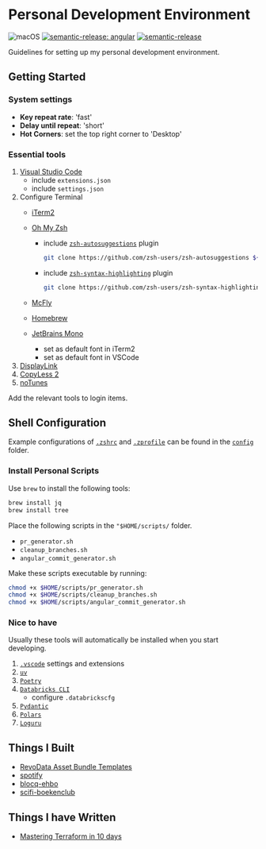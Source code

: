 # Personal Development Environment

![macOS](https://img.shields.io/badge/os-macOS-lightgrey?logo=apple)
[![semantic-release: angular](https://img.shields.io/badge/semantic--release-angular-e10079?logo=semantic-release)](https://github.com/semantic-release/semantic-release)
[![semantic-release](https://github.com/thms317/personal-development-environment/actions/workflows/semantic-release.yml/badge.svg)](https://github.com/thms317/personal-development-environment/actions/workflows/semantic-release.yml)

Guidelines for setting up my personal development environment.

## Getting Started

### System settings

- **Key repeat rate**: 'fast'
- **Delay until repeat**: 'short'
- **Hot Corners**: set the top right corner to 'Desktop'

### Essential tools

1. [Visual Studio Code](https://code.visualstudio.com/)
   - include `extensions.json`
   - include `settings.json`
2. Configure Terminal
   - [iTerm2](https://iterm2.com/)
   - [Oh My Zsh](https://ohmyz.sh/)
      - include [`zsh-autosuggestions`](https://github.com/zsh-users/zsh-autosuggestions/blob/master/INSTALL.md#homebrew) plugin

         ```bash
         git clone https://github.com/zsh-users/zsh-autosuggestions ${ZSH_CUSTOM:-~/.oh-my-zsh/custom}/plugins/zsh-autosuggestions
         ```

      - include [`zsh-syntax-highlighting`](https://github.com/zsh-users/zsh-syntax-highlighting/blob/master/INSTALL.md) plugin

         ```bash
         git clone https://github.com/zsh-users/zsh-syntax-highlighting.git ${ZSH_CUSTOM:-~/.oh-my-zsh/custom}/plugins/zsh-syntax-highlighting
         ```

   - [McFly](https://github.com/cantino/mcfly)
   - [Homebrew](https://brew.sh/)
   - [JetBrains Mono](https://www.jetbrains.com/lp/mono/)
      - set as default font in iTerm2
      - set as default font in VSCode
3. [DisplayLink](https://www.synaptics.com/products/displaylink-graphics/downloads/macos)
4. [CopyLess 2](https://copyless.net/)
5. [noTunes](https://formulae.brew.sh/cask/notunes)

Add the relevant tools to login items.

## Shell Configuration

Example configurations of [`.zshrc`](config/.zshrc) and [`.zprofile`](config/.zprofile) can be found in the [`config`](config) folder.

### Install Personal Scripts

Use `brew` to install the following tools:

```bash
brew install jq
brew install tree
```

Place the following scripts in the `"$HOME/scripts/` folder.

- `pr_generator.sh`
- `cleanup_branches.sh`
- `angular_commit_generator.sh`

Make these scripts executable by running:

```bash
chmod +x $HOME/scripts/pr_generator.sh
chmod +x $HOME/scripts/cleanup_branches.sh
chmod +x $HOME/scripts/angular_commit_generator.sh
```

### Nice to have

Usually these tools will automatically be installed when you start developing.

1. [`.vscode`](https://github.com/thms317/personal-development-environment/.vscode) settings and extensions
2. [`uv`](https://docs.astral.sh/uv/)
3. [`Poetry`](https://python-poetry.org/)
4. [`Databricks CLI`](https://docs.databricks.com/dev-tools/cli/index.html)
   - configure `.databrickscfg`
5. [`Pydantic`](https://docs.pydantic.dev)
6. [`Polars`](https://pola.rs/)
7. [`Loguru`](https://loguru.readthedocs.io/en/stable/)

## Things I Built

- [RevoData Asset Bundle Templates](https://github.com/revodatanl/revo-asset-bundle-templates)
- [spotify](https://github.com/thms317/spotify)
- [blocq-ehbo](https://github.com/thms317/blocq-ehbo)
- [scifi-boekenclub](https://github.com/thms317/scifi-boekenclub)

## Things I have Written

- [Mastering Terraform in 10 days](https://www.linkedin.com/pulse/mastering-terraform-10-days-thomas-brouwer/)

